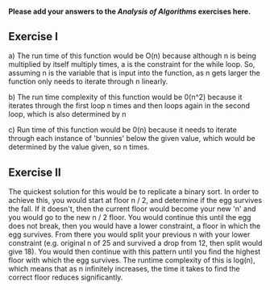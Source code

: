 #### Please add your answers to the ***Analysis of  Algorithms*** exercises here.

## Exercise I

a)
The run time of this function would be O(n) because although n is being multiplied by itself multiply times, a is the constraint for the while loop. So, assuming n is the variable that is input into the function, as n gets larger the function only needs to iterate through n linearly.


b)
The run time complexity of this function would be 0(n^2) because it iterates through the first loop n times and then loops again in the second loop, which is also determined by n


c)
Run time of this function would be 0(n) because it needs to iterate through each instance of 'bunnies' below the given value, which would be determined by the value given, so n times.

## Exercise II

The quickest solution for this would be to replicate a binary sort. In order to achieve this, you would start at floor n / 2, and determine if the egg survives the fall. If it doesn't, then the current floor would become your new 'n' and you would go to the new n / 2 floor. You would continue this until the egg does not break, then you would have a lower constraint, a floor in which the egg survives. From there you would split your previous n with your lower constraint (e.g. original n of 25 and survived a drop from 12, then split would give 18). You would then continue with this pattern until you find the highest floor with which the egg survives. The runtime complexity of this is log(n), which means that as n infinitely increases, the time it takes to find the correct floor reduces significantly.
